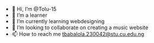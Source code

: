 - 👋 Hi, I’m @Tolu-15
- 👀 I’m a learner 
- 🌱 I’m currently learning webdesigning 
- 💞️ I’m looking to collaborate on creating a music website
- 📫 How to reach me tbabalola.230042@stu.cu.edu.ng

<!---
Tolu-15/Tolu-15 is a ✨ special ✨ repository because its `README.md` (this file) appears on your GitHub profile.
You can click the Preview link to take a look at your changes.
--->
